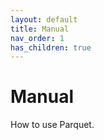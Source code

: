 ```yaml
---
layout: default
title: Manual
nav_order: 1
has_children: true
---
```

# Manual

How to use Parquet.
